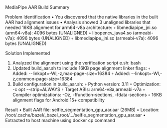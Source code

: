 MediaPipe AAR Build Summary

Problem Identification
•  You discovered that the native libraries in the built AAR had alignment issues
•  Analysis showed 3 unaligned libraries that needed 16KB alignment for arm64-v8a architecture:
◦  libmediapipe_jni.so (arm64-v8a): 4096 bytes (UNALIGNED)
◦  libopencv_java4.so (armeabi-v7a): 4096 bytes (UNALIGNED)
◦  libmediapipe_jni.so (armeabi-v7a): 4096 bytes (UNALIGNED)

Solution Implemented
1. Analyzed the alignment using the verification script e.sh:
bash
2. Updated build_aar.sh to include 16KB page alignment linker flags:
◦  Added: --linkopt=-Wl,-z,max-page-size=16384
◦  Added: --linkopt=-Wl,-z,common-page-size=16384
3. Build configuration in build_aar.sh:
◦  Python version: 3.11
◦  Optimization: -c opt --strip=ALWAYS
◦  Target ABIs: arm64-v8a,armeabi-v7a
◦  Compiler optimizations: -Oz, -ffunction-sections, -fdata-sections
◦  16KB alignment flags for Android 15+ compatibility

Result
•  Built AAR file: selfie_segmentation_gpu_aar.aar (26MB)
•  Location: /root/.cache/bazel/_bazel_root/.../selfie_segmentation_gpu_aar.aar
•  Extracted to host machine using docker cp command
